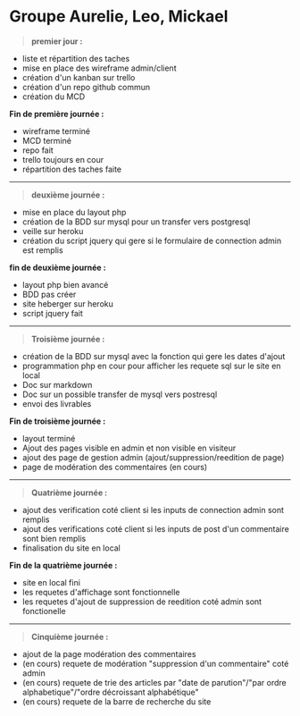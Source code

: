 Groupe Aurelie, Leo, Mickael 
==========================



>**premier jour :** 

- liste et répartition des taches
- mise en place des wireframe admin/client
- création d'un kanban sur trello
- création d'un repo github commun
- création du MCD 



**Fin de première journée :**
 
- wireframe terminé
- MCD terminé 
- repo fait 
- trello toujours en cour
- répartition des taches faite

--------------------------------------------------------------------

>**deuxième journée :**

- mise en place du layout php
- création de la BDD sur mysql pour un transfer vers postgresql
- veille sur heroku 
- création du script jquery qui gere si le formulaire de connection admin est remplis


**fin de deuxième journée :**

- layout php bien avancé 
- BDD pas créer
- site heberger sur heroku 
- script jquery fait

-------------------------------------------------------------------- 

>**Troisième journée :**

- création de la BDD sur mysql avec la fonction qui gere les dates d'ajout 
- programmation php en cour pour afficher les requete sql sur le site en local
- Doc sur markdown 
- Doc sur un possible transfer de mysql vers postresql
- envoi des livrables 


**Fin de troisième journée :**

- layout terminé 
- Ajout des pages visible en admin et non visible en visiteur
- ajout des page de gestion admin (ajout/suppression/reedition de page)
- page de modération des commentaires (en cours)

-----------------------------------------------------------------------

>**Quatrième journée :**

- ajout des verification coté client si les inputs de connection admin sont remplis
- ajout des verifications coté client si les inputs de post d'un commentaire sont bien remplis
- finalisation du site en local 

**Fin de la quatrième journée :**

- site en local fini 
- les requetes d'affichage sont fonctionnelle
- les requetes d'ajout de suppression de reedition coté admin sont fonctionelle

-------------------------------------------------------------------------

>**Cinquième journée :**

- ajout de la page modération des commentaires
- (en cours) requete de modération "suppression d'un commentaire" coté admin
- (en cours) requete de trie des articles par "date de parution"/"par ordre alphabetique"/"ordre décroissant alphabétique"
- (en cours) requete de la barre de recherche du site 